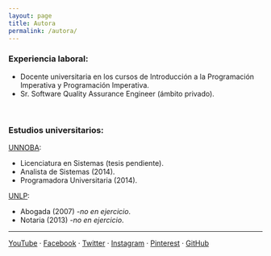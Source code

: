 ```yaml
---
layout: page
title: Autora
permalink: /autora/
---
```


### Experiencia laboral:
- Docente universitaria en los cursos de Introducción a la Programación Imperativa y Programación Imperativa.
- Sr. Software Quality Assurance Engineer (ámbito privado).

&nbsp;
&nbsp;

 
### Estudios universitarios:

[UNNOBA](http://www.unnoba.edu.ar):
- Licenciatura en Sistemas (tesis pendiente).
- Analista de Sistemas (2014).
- Programadora Universitaria (2014).

[UNLP](http://www.jursoc.unlp.edu.ar):
- Abogada (2007) _-no en ejercicio_.
- Notaria (2013) _-no en ejercicio_.

---

[YouTube](https://www.youtube.com/c/Programaciondesdecero) · [Facebook](https://www.facebook.com/ProgramacionDesdeCeroParaTodos) · [Twitter](https://twitter.com/Programacion_0) · [Instagram](https://www.instagram.com/programaciondesdecero) · [Pinterest](www.pinterest.com/ProgramacionDesdeCero) · [GitHub](https://github.com/programacion-desde-cero)
